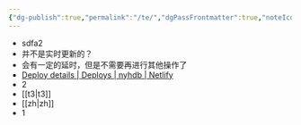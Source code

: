 ```yaml
---
{"dg-publish":true,"permalink":"/te/","dgPassFrontmatter":true,"noteIcon":""}
---
```


- sdfa2
- 并不是实时更新的？
- 会有一定的延时，但是不需要再进行其他操作了
- [Deploy details | Deploys | nyhdb | Netlify](https://app.netlify.com/sites/nyhdb/deploys/669e0d4b35d00802ab37e86c)
- 2
- [[t3\|t3]]
- [[zh\|zh]]
- 1